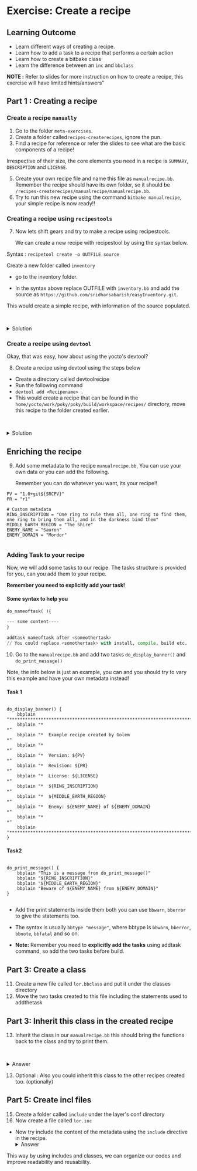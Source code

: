 # Exercise: Create a recipe
## Learning Outcome

* Learn different ways of creating a recipe.
* Learn how to add a task to a recipe that performs a certain action
* Learn how to create a bitbake class
* Learn the difference between an `inc` and `bbclass`


**NOTE :** Refer to slides for more instruction on how to create a recipe, this exercise will have limited hints/answers"

## Part 1 : Creating a recipe
### Create a recipe `manually` 

1. Go to the folder `meta-exercises`.
2. Create a folder called`recipes-createrecipes`, ignore the pun.
3. Find a recipe for reference or refer the slides to see what are the basic components of a recipe!
   

  Irrespective of their size, the core elements you need in a recipe is 
`SUMMARY`, `DESCRIPTION` and `LICENSE`. 

5. Create your own recipe file and name this file as `manualrecipe.bb`. Remember the recipe should have its own folder, so it should be `/recipes-createrecipes/manualrecipe/manualrecipe.bb`.
6. Try to run this new recipe using the command `bitbake manualrecipe`, your simple recipe is now ready!!

### Creating a recipe using `recipestools`

7. Now lets shift gears and try to make a recipe using recipestools.
   
   We can create a new recipe with recipestool by using the syntax below.
   
Syntax : `recipetool create -o OUTFILE source`
 
 Create a new folder called `inventory`

* go to the inventory folder.

* In the syntax above replace OUTFILE with `inventory.bb` and add the source as `https://github.com/sridharsabarish/easyInventory.git`.
  
 This would create a simple recipe, with information of the source populated.

   <details>
   <summary>Solution</summary>
   - `recipetool create -o inventory.bb https://github.com/sridharsabarish/easyInventory.git`
   </details>

### Create a recipe using `devtool`
  
   Okay, that was easy, how about using the yocto's devtool? 
   
   8. Create a recipe using devtool using the steps below

* Create a directory called devtoolrecipe
* Run the following command 
* `devtool add <Recipename> .`
* This would create a recipe that can be found in the `home/yocto/work/poky/poky/build/workspace/recipes/` directory, move this recipe to the folder created earlier.

   <details>
   <summary>Solution</summary>
   - `devtool add devtoolrecipe .`
   </details>

## Enriching the recipe

9. Add some metadata to the recipe `manualrecipe.bb`,  You can use your own data or you can add the following.
   
   Remember you can do whatever you want, its your recipe!! 

```shell
PV = "1.0+git${SRCPV}"
PR = "r1"

# Custom metadata
RING_INSCRIPTION = "One ring to rule them all, one ring to find them, one ring to bring them all, and in the darkness bind them"
MIDDLE_EARTH_REGION = "The Shire"
ENEMY_NAME = "Sauron"
ENEMY_DOMAIN = "Mordor"


```

###  Adding Task to your recipe


Now, we will add some tasks to our recipe. The tasks structure is provided for you, can you add them to your recipe. 

**Remember you need to explicitly add your task!**


#### Some syntax to help you

```python
do_nameoftask( ){

--- some content----
}

addtask nameoftask after <someothertask>  
// You could replace <somothertask> with install, compile, build etc.
```

10. Go to the `manualrecipe.bb` and add two tasks `do_display_banner()` and `do_print_message()`

Note, the info below is just an example, you can and you should try to vary this example and have your own metadata instead!
#### Task 1

```

do_display_banner() {
    bbplain "*********************************************************************************************"
    bbplain "*                                                                                           *"
    bbplain "*  Example recipe created by Golem                                                *"
    bbplain "*                                                                                           *"
    bbplain "*  Version: ${PV}                                                                           *"
    bbplain "*  Revision: ${PR}                                                                          *"
    bbplain "*  License: ${LICENSE}                                                                      *"
    bbplain "*  ${RING_INSCRIPTION}                                                                      *"
    bbplain "*  ${MIDDLE_EARTH_REGION}                                                                   *"
    bbplain "*  Enemy: ${ENEMY_NAME} of ${ENEMY_DOMAIN}                                                  *"
    bbplain "*                                                                                           *"
    bbplain "*********************************************************************************************"
}

```


#### Task2 

```

do_print_message() {
    bbplain "This is a message from do_print_message()"
    bbplain "${RING_INSCRIPTION}"
    bbplain "${MIDDLE_EARTH_REGION}"
    bbplain "Beware of ${ENEMY_NAME} from ${ENEMY_DOMAIN}"
}


```


* Add the print statements inside them both you can use `bbwarn`, `bberror` to give the statements too.
  
* The syntax is usually `bbtype "message"`, where bbtype is `bbwarn`, `bberror`, `bbnote`, `bbfatal` and so on.
  
* **Note:** Remember you need to **explicitly add the tasks** using addtask command, so add the two tasks before build.

## Part 3: Create a class

11. Create a new file called `lor.bbclass` and put it under the classes directory
12. Move the two tasks created to this file including the statements used to addthetask


## Part 3: Inherit this class in the created recipe 
13. Inherit the class in our `manualrecipe.bb` this should bring the functions back to the class and try to print them.

   <details>
   <summary>Answer</summary>
   - add `inherit lor` to you manualrecipe.bb file
   </details>

13. Optional : Also you could inherit this class to the other recipes created too. (optionally)


## Part 5: Create incl files 

 15.  Create a folder called `include` under the layer's conf directory
 16. Now create a file called `lor.inc`
 - Now try include the content of the metadata using the `include` directive in the recipe.
   <details>
   <summary>Answer</summary>
   - add `require conf/include/lor.inc` to you manualrecipe.bb file
   </details>

This way by using includes and classes, we can organize our codes and improve readability  and reusability.




